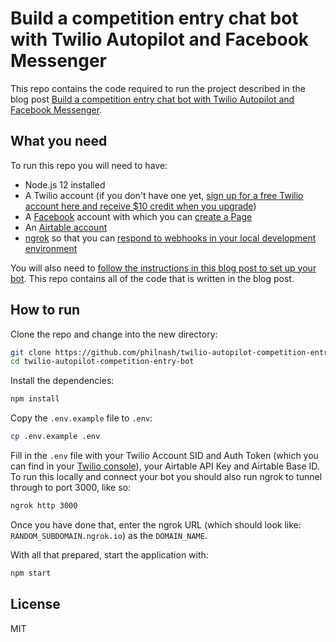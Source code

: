 # Build a competition entry chat bot with Twilio Autopilot and Facebook Messenger

This repo contains the code required to run the project described in the blog post [Build a competition entry chat bot with Twilio Autopilot and Facebook Messenger](https://www.twilio.com/blog/build-competition-entry-chat-bot-twilio-autopilot-facebook-messenger).

## What you need

To run this repo you will need to have:

* Node.js 12 installed
* A Twilio account (if you don't have one yet, [sign up for a free Twilio account here and receive $10 credit when you upgrade](https://twil.io/philnash))
* A [Facebook](https://www.facebook.com) account with which you can [create a Page](https://www.facebook.com/pages/creation/)
* An [Airtable account](https://airtable.com/)
* [ngrok](https://ngrok.com) so that you can [respond to webhooks in your local development environment](https://www.twilio.com/blog/2015/09/6-awesome-reasons-to-use-ngrok-when-testing-webhooks.html)

You will also need to [follow the instructions in this blog post to set up your bot](https://www.twilio.com/blog/build-competition-entry-chat-bot-twilio-autopilot-facebook-messenger). This repo contains all of the code that is written in the blog post.

## How to run

Clone the repo and change into the new directory:

```bash
git clone https://github.com/philnash/twilio-autopilot-competition-entry-bot.git
cd twilio-autopilot-competition-entry-bot
```

Install the dependencies:

```bash
npm install
```

Copy the `.env.example` file to `.env`:

```bash
cp .env.example .env
```

Fill in the `.env` file with your Twilio Account SID and Auth Token (which you can find in your [Twilio console](https://www.twilio.com/console)), your Airtable API Key and Airtable Base ID. To run this locally and connect your bot you should also run ngrok to tunnel through to port 3000, like so:

```bash
ngrok http 3000
```

Once you have done that, enter the ngrok URL (which should look like: `RANDOM_SUBDOMAIN.ngrok.io`) as the `DOMAIN_NAME`.

With all that prepared, start the application with:

```bash
npm start
```

## License

MIT